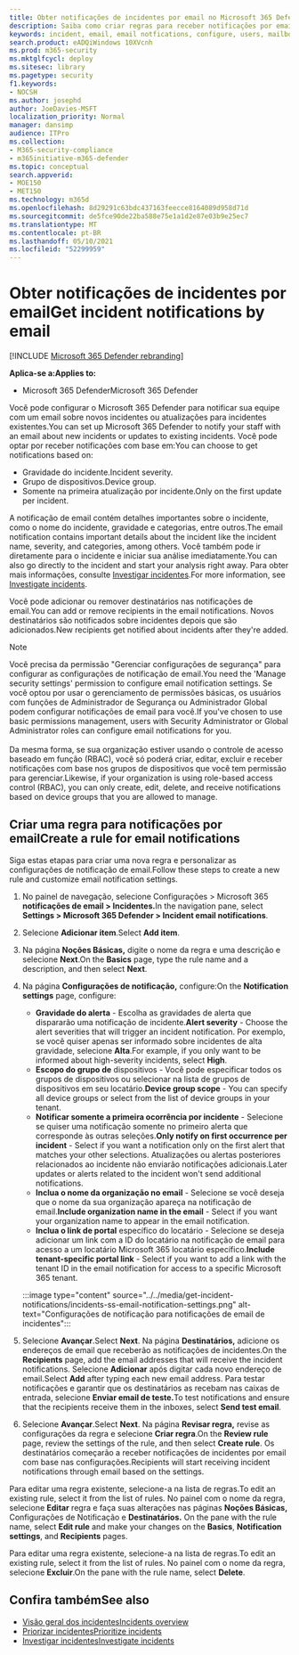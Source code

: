 ```yaml
---
title: Obter notificações de incidentes por email no Microsoft 365 Defender
description: Saiba como criar regras para receber notificações por email para incidentes no Microsoft 365 Defender
keywords: incident, email, email notfications, configure, users, mailbox, email, incidents, analyze, response
search.product: eADQiWindows 10XVcnh
ms.prod: m365-security
ms.mktglfcycl: deploy
ms.sitesec: library
ms.pagetype: security
f1.keywords:
- NOCSH
ms.author: josephd
author: JoeDavies-MSFT
localization_priority: Normal
manager: dansimp
audience: ITPro
ms.collection:
- M365-security-compliance
- m365initiative-m365-defender
ms.topic: conceptual
search.appverid:
- MOE150
- MET150
ms.technology: m365d
ms.openlocfilehash: 8d29291c63bdc437163feecce8164089d958d71d
ms.sourcegitcommit: de5fce90de22ba588e75e1a1d2e87e03b9e25ec7
ms.translationtype: MT
ms.contentlocale: pt-BR
ms.lasthandoff: 05/10/2021
ms.locfileid: "52299959"
---
```

# <a name="get-incident-notifications-by-email"></a><span data-ttu-id="2edc0-104">Obter notificações de incidentes por email</span><span class="sxs-lookup"><span data-stu-id="2edc0-104">Get incident notifications by email</span></span>

[!INCLUDE [Microsoft 365 Defender rebranding](../includes/microsoft-defender.md)]


<span data-ttu-id="2edc0-105">**Aplica-se a:**</span><span class="sxs-lookup"><span data-stu-id="2edc0-105">**Applies to:**</span></span>
- <span data-ttu-id="2edc0-106">Microsoft 365 Defender</span><span class="sxs-lookup"><span data-stu-id="2edc0-106">Microsoft 365 Defender</span></span>

<span data-ttu-id="2edc0-107">Você pode configurar o Microsoft 365 Defender para notificar sua equipe com um email sobre novos incidentes ou atualizações para incidentes existentes.</span><span class="sxs-lookup"><span data-stu-id="2edc0-107">You can set up Microsoft 365 Defender to notify your staff with an email about new incidents or updates to existing incidents.</span></span> <span data-ttu-id="2edc0-108">Você pode optar por receber notificações com base em:</span><span class="sxs-lookup"><span data-stu-id="2edc0-108">You can choose to get notifications based on:</span></span>

- <span data-ttu-id="2edc0-109">Gravidade do incidente.</span><span class="sxs-lookup"><span data-stu-id="2edc0-109">Incident severity.</span></span>
- <span data-ttu-id="2edc0-110">Grupo de dispositivos.</span><span class="sxs-lookup"><span data-stu-id="2edc0-110">Device group.</span></span>
- <span data-ttu-id="2edc0-111">Somente na primeira atualização por incidente.</span><span class="sxs-lookup"><span data-stu-id="2edc0-111">Only on the first update per incident.</span></span>

<span data-ttu-id="2edc0-112">A notificação de email contém detalhes importantes sobre o incidente, como o nome do incidente, gravidade e categorias, entre outros.</span><span class="sxs-lookup"><span data-stu-id="2edc0-112">The email notification contains important details about the incident like the incident name, severity, and categories, among others.</span></span> <span data-ttu-id="2edc0-113">Você também pode ir diretamente para o incidente e iniciar sua análise imediatamente.</span><span class="sxs-lookup"><span data-stu-id="2edc0-113">You can also go directly to the incident and start your analysis right away.</span></span> <span data-ttu-id="2edc0-114">Para obter mais informações, consulte [Investigar incidentes](investigate-incidents.md).</span><span class="sxs-lookup"><span data-stu-id="2edc0-114">For more information, see [Investigate incidents](investigate-incidents.md).</span></span>

<span data-ttu-id="2edc0-115">Você pode adicionar ou remover destinatários nas notificações de email.</span><span class="sxs-lookup"><span data-stu-id="2edc0-115">You can add or remove recipients in the email notifications.</span></span> <span data-ttu-id="2edc0-116">Novos destinatários são notificados sobre incidentes depois que são adicionados.</span><span class="sxs-lookup"><span data-stu-id="2edc0-116">New recipients get notified about incidents after they're added.</span></span> 

>[!NOTE]
><span data-ttu-id="2edc0-117">Você precisa da permissão "Gerenciar configurações de segurança" para configurar as configurações de notificação de email.</span><span class="sxs-lookup"><span data-stu-id="2edc0-117">You need the 'Manage security settings' permission to configure email notification settings.</span></span> <span data-ttu-id="2edc0-118">Se você optou por usar o gerenciamento de permissões básicas, os usuários com funções de Administrador de Segurança ou Administrador Global podem configurar notificações de email para você.</span><span class="sxs-lookup"><span data-stu-id="2edc0-118">If you've chosen to use basic permissions management, users with Security Administrator or Global Administrator roles can configure email notifications for you.</span></span> <br> <br>
<span data-ttu-id="2edc0-119">Da mesma forma, se sua organização estiver usando o controle de acesso baseado em função (RBAC), você só poderá criar, editar, excluir e receber notificações com base nos grupos de dispositivos que você tem permissão para gerenciar.</span><span class="sxs-lookup"><span data-stu-id="2edc0-119">Likewise, if your organization is using role-based access control (RBAC), you can only create, edit, delete, and receive notifications based on device groups that you are allowed to manage.</span></span>

## <a name="create-a-rule-for-email-notifications"></a><span data-ttu-id="2edc0-120">Criar uma regra para notificações por email</span><span class="sxs-lookup"><span data-stu-id="2edc0-120">Create a rule for email notifications</span></span>

<span data-ttu-id="2edc0-121">Siga estas etapas para criar uma nova regra e personalizar as configurações de notificação de email.</span><span class="sxs-lookup"><span data-stu-id="2edc0-121">Follow these steps to create a new rule and customize email notification settings.</span></span>

1. <span data-ttu-id="2edc0-122">No painel de navegação, selecione Configurações > Microsoft 365 **notificações de email > Incidentes.**</span><span class="sxs-lookup"><span data-stu-id="2edc0-122">In the navigation pane, select **Settings > Microsoft 365 Defender > Incident email notifications**.</span></span>
2. <span data-ttu-id="2edc0-123">Selecione **Adicionar item**.</span><span class="sxs-lookup"><span data-stu-id="2edc0-123">Select **Add item**.</span></span>
3. <span data-ttu-id="2edc0-124">Na página **Noções Básicas,** digite o nome da regra e uma descrição e selecione **Next**.</span><span class="sxs-lookup"><span data-stu-id="2edc0-124">On the **Basics** page, type the rule name and a description, and then select **Next**.</span></span>
4. <span data-ttu-id="2edc0-125">Na página **Configurações de notificação,** configure:</span><span class="sxs-lookup"><span data-stu-id="2edc0-125">On the **Notification settings** page, configure:</span></span>
    - <span data-ttu-id="2edc0-126">**Gravidade do alerta** - Escolha as gravidades de alerta que dispararão uma notificação de incidente.</span><span class="sxs-lookup"><span data-stu-id="2edc0-126">**Alert severity** - Choose the alert severities that will trigger an incident notification.</span></span> <span data-ttu-id="2edc0-127">Por exemplo, se você quiser apenas ser informado sobre incidentes de alta gravidade, selecione **Alta**.</span><span class="sxs-lookup"><span data-stu-id="2edc0-127">For example, if you only want to be informed about high-severity incidents, select **High**.</span></span>
    - <span data-ttu-id="2edc0-128">**Escopo do grupo de** dispositivos - Você pode especificar todos os grupos de dispositivos ou selecionar na lista de grupos de dispositivos em seu locatário.</span><span class="sxs-lookup"><span data-stu-id="2edc0-128">**Device group scope** - You can specify all device groups or select from the list of device groups in your tenant.</span></span>
    - <span data-ttu-id="2edc0-129">**Notificar somente a primeira ocorrência por incidente** - Selecione se quiser uma notificação somente no primeiro alerta que corresponde às outras seleções.</span><span class="sxs-lookup"><span data-stu-id="2edc0-129">**Only notify on first occurrence per incident** - Select if you want a notification only on the first alert that matches your other selections.</span></span> <span data-ttu-id="2edc0-130">Atualizações ou alertas posteriores relacionados ao incidente não enviarão notificações adicionais.</span><span class="sxs-lookup"><span data-stu-id="2edc0-130">Later updates or alerts related to the incident won't send additional notifications.</span></span>
    - <span data-ttu-id="2edc0-131">**Inclua o nome da organização no email** - Selecione se você deseja que o nome da sua organização apareça na notificação de email.</span><span class="sxs-lookup"><span data-stu-id="2edc0-131">**Include organization name in the email** - Select if you want your organization name to appear in the email notification.</span></span>
    - <span data-ttu-id="2edc0-132">**Inclua o link de portal** específico do locatário - Selecione se deseja adicionar um link com a ID do locatário na notificação de email para acesso a um locatário Microsoft 365 locatário específico.</span><span class="sxs-lookup"><span data-stu-id="2edc0-132">**Include tenant-specific portal link** - Select if you want to add a link with the tenant ID in the email notification for access to a specific Microsoft 365 tenant.</span></span>

    :::image type="content" source="../../media/get-incident-notifications/incidents-ss-email-notification-settings.png" alt-text="Configurações de notificação para notificações de email de incidentes":::

5. <span data-ttu-id="2edc0-134">Selecione **Avançar**.</span><span class="sxs-lookup"><span data-stu-id="2edc0-134">Select **Next**.</span></span> <span data-ttu-id="2edc0-135">Na página **Destinatários,** adicione os endereços de email que receberão as notificações de incidentes.</span><span class="sxs-lookup"><span data-stu-id="2edc0-135">On the **Recipients** page, add the email addresses that will receive the incident notifications.</span></span> <span data-ttu-id="2edc0-136">Selecione **Adicionar** após digitar cada novo endereço de email.</span><span class="sxs-lookup"><span data-stu-id="2edc0-136">Select **Add** after typing each new email address.</span></span> <span data-ttu-id="2edc0-137">Para testar notificações e garantir que os destinatários as recebam nas caixas de entrada, selecione **Enviar email de teste.**</span><span class="sxs-lookup"><span data-stu-id="2edc0-137">To test notifications and ensure that the recipients receive them in the inboxes, select **Send test email**.</span></span> 
6. <span data-ttu-id="2edc0-138">Selecione **Avançar**.</span><span class="sxs-lookup"><span data-stu-id="2edc0-138">Select **Next**.</span></span> <span data-ttu-id="2edc0-139">Na página **Revisar regra,** revise as configurações da regra e selecione **Criar regra**.</span><span class="sxs-lookup"><span data-stu-id="2edc0-139">On the **Review rule** page, review the settings of the rule, and then select **Create rule**.</span></span> <span data-ttu-id="2edc0-140">Os destinatários começarão a receber notificações de incidentes por email com base nas configurações.</span><span class="sxs-lookup"><span data-stu-id="2edc0-140">Recipients will start receiving incident notifications through email based on the settings.</span></span>

<span data-ttu-id="2edc0-141">Para editar uma regra existente, selecione-a na lista de regras.</span><span class="sxs-lookup"><span data-stu-id="2edc0-141">To edit an existing rule, select it from the list of rules.</span></span> <span data-ttu-id="2edc0-142">No painel com o nome da regra, selecione **Editar** regra e faça suas alterações nas páginas **Noções Básicas,** Configurações de Notificação e **Destinatários.** </span><span class="sxs-lookup"><span data-stu-id="2edc0-142">On the pane with the rule name, select **Edit rule** and make your changes on the **Basics**, **Notification settings**, and **Recipients** pages.</span></span>

<span data-ttu-id="2edc0-143">Para editar uma regra existente, selecione-a na lista de regras.</span><span class="sxs-lookup"><span data-stu-id="2edc0-143">To edit an existing rule, select it from the list of rules.</span></span> <span data-ttu-id="2edc0-144">No painel com o nome da regra, selecione **Excluir**.</span><span class="sxs-lookup"><span data-stu-id="2edc0-144">On the pane with the rule name, select **Delete**.</span></span>

## <a name="see-also"></a><span data-ttu-id="2edc0-145">Confira também</span><span class="sxs-lookup"><span data-stu-id="2edc0-145">See also</span></span>
- [<span data-ttu-id="2edc0-146">Visão geral dos incidentes</span><span class="sxs-lookup"><span data-stu-id="2edc0-146">Incidents overview</span></span>](incidents-overview.md)
- [<span data-ttu-id="2edc0-147">Priorizar incidentes</span><span class="sxs-lookup"><span data-stu-id="2edc0-147">Prioritize incidents</span></span>](incident-queue.md)
- [<span data-ttu-id="2edc0-148">Investigar incidentes</span><span class="sxs-lookup"><span data-stu-id="2edc0-148">Investigate incidents</span></span>](investigate-incidents.md)
